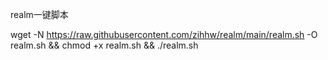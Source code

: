 realm一键脚本

wget -N https://raw.githubusercontent.com/zihhw/realm/main/realm.sh -O realm.sh && chmod +x realm.sh && ./realm.sh
